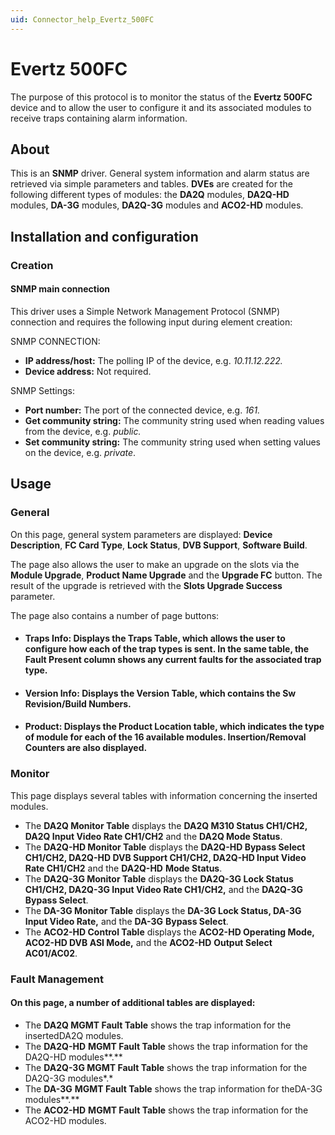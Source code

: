 ```yaml
---
uid: Connector_help_Evertz_500FC
---
```


# Evertz 500FC

The purpose of this protocol is to monitor the status of the **Evertz 500FC** device and to allow the user to configure it and its associated modules to receive traps containing alarm information.

## About

This is an **SNMP** driver. General system information and alarm status are retrieved via simple parameters and tables. **DVEs** are created for the following different types of modules: the **DA2Q** modules, **DA2Q-HD** modules, **DA-3G** modules, **DA2Q-3G** modules and **ACO2-HD** modules.

## Installation and configuration

### Creation

#### SNMP main connection

This driver uses a Simple Network Management Protocol (SNMP) connection and requires the following input during element creation:

SNMP CONNECTION:

- **IP address/host:** The polling IP of the device, e.g. *10.11.12.222.*
- **Device address:** Not required.

SNMP Settings:

- **Port number:** The port of the connected device, e.g. *161.*
- **Get community string:** The community string used when reading values from the device, e.g. *public.*
- **Set community string:** The community string used when setting values on the device, e.g. *private*.

## Usage

### General

On this page, general system parameters are displayed: **Device Description**, **FC Card Type**, **Lock Status**, **DVB Support**, **Software Build**.

The page also allows the user to make an upgrade on the slots via the **Module Upgrade**, **Product Name Upgrade** and the **Upgrade FC** button. The result of the upgrade is retrieved with the **Slots Upgrade Success** parameter.

The page also contains a number of page buttons:

- #### Traps Info: Displays the Traps Table, which allows the user to configure how each of the trap types is sent. In the same table, the Fault Present column shows any current faults for the associated trap type.

- #### Version Info: Displays the Version Table, which contains the Sw Revision/Build Numbers.

- #### Product: Displays the Product Location table, which indicates the type of module for each of the 16 available modules. Insertion/Removal Counters are also displayed.

### Monitor

This page displays several tables with information concerning the inserted modules.

- The **DA2Q Monitor Table** displays the **DA2Q M310 Status CH1/CH2, DA2Q Input Video Rate CH1/CH2** and the **DA2Q Mode Status**.
- The **DA2Q-HD Monitor Table** displays the **DA2Q-HD Bypass Select CH1/CH2, DA2Q-HD DVB Support CH1/CH2, **DA2Q-HD** Input Video Rate CH1/CH2** and the **DA2Q-HD** **Mode Status**.
- The **DA2Q-3G Monitor Table** displays the **DA2Q-3G Lock Status CH1/CH2, DA2Q-3G Input Video Rate CH1/CH2,** and the **DA2Q-3G** **Bypass Select**.
- The **DA-3G Monitor Table** displays the **DA-3G Lock Status, DA-3G Input Video Rate,** and the **DA-3G** **Bypass Select**.
- The **ACO2-HD Control Table** displays the **ACO2-HD Operating Mode, ACO2-HD DVB ASI Mode,** and the **ACO2-HD** **Output Select AC01/AC02**.

### Fault Management

#### On this page, a number of additional tables are displayed:

- The **DA2Q MGMT Fault Table** shows the trap information for the insertedDA2Q modules.
- The **DA2Q-HD** **MGMT Fault Table** shows the trap information for the DA2Q-HD modules**.**
- The **DA2Q-3G MGMT Fault Table** shows the trap information for the DA2Q-3G modules*.*
- The **DA-3G** **MGMT Fault Table** shows the trap information for theDA-3G modules**.**
- The **ACO2-HD** **MGMT Fault Table** shows the trap information for the ACO2-HD modules.
